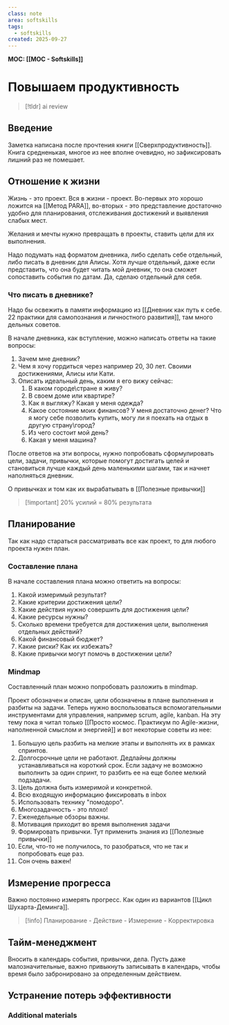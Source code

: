 ```yaml
---
class: note
area: softskills
tags:
  - softskills
created: 2025-09-27
---
```

**MOC: [[MOC - Softskills]]**

# Повышаем продуктивность

> [!tldr] ai review
> 

## Введение

Заметка написана после прочтения книги [[Сверхпродуктивность]]. Книга средненькая, многое из нее вполне очевидно, но зафиксировать лишний раз не помешает.

## Отношение к жизни

Жизнь - это проект. Вся в жизни - проект. Во-первых это хорошо ложится на [[Метод PARA]], во-вторых - это представление достаточно удобно для планирования, отслеживания достижений и выявления слабых мест.

Желания и мечты нужно превращать в проекты, ставить цели для их выполнения.

Надо подумать над форматом дневника, либо сделать себе отдельный, либо писать в дневник для Алисы. Хотя лучше отдельный, даже если представить, что она будет читать мой дневник, то она сможет сопоставить события по датам. Да, сделаю отдельный для себя.

### Что писать в дневнике?

Надо бы освежить в памяти информацию из [[Дневник как путь к себе. 22 практики для самопознания и личностного развития]], там много дельных советов.

В начале дневника, как вступление, можно написать ответы на такие вопросы:
1. Зачем мне дневник?
2. Чем я хочу гордиться через например 20, 30 лет. Своими достижениями, Алисы или Кати.
3. Описать идеальный день, каким я его вижу сейчас:
	1. В каком городе\стране я живу?
	2. В своем доме или квартире?
	3. Как я выгляжу? Какая у меня одежда?
	4. Какое состояние моих финансов? У меня достаточно денег? Что я могу себе позволить купить, могу ли я поехать на отдых в другую страну\город?
	5. Из чего состоит мой день?
	6. Какая у меня машина?

После ответов на эти вопросы, нужно попробовать сформулировать цели, задачи, привычки, которые помогут достигать целей и становиться лучше каждый день маленькими шагами, так и начнет наполняться дневник.

О привычках и том как их вырабатывать в [[Полезные привычки]]

> [!important] 20% усилий = 80% результата

## Планирование

Так как надо стараться рассматривать все как проект, то для любого проекта нужен план.

### Составление плана

В начале составления плана можно ответить на вопросы:
1. Какой измеримый результат?
2. Какие критерии достижения цели?
3. Какие действия нужно совершить для достижения цели?
4. Какие ресурсы нужны?
5. Сколько времени требуется для достижения цели, выполнения отдельных действий?
6. Какой финансовый бюджет?
7. Какие риски? Как их избежать?
8. Какие привычки могут помочь в достижении цели?

### Mindmap

Составленный план можно попробовать разложить в mindmap.

Проект обозначен и описан, цели обозначены в плане выполнения и разбиты на задачи. Теперь нужно воспользоваться вспомогательными инструментами для управления, например scrum, agile, kanban. На эту тему пока я читал только [[Просто космос. Практикум по Agile-жизни, наполненной смыслом и энергией]] и вот некоторые советы из нее:
1. Большую цель разбить на мелкие этапы и выполнять их в рамках спринтов.
2. Долгосрочные цели не работают. Дедлайны должны устанавливаться на короткий срок. Если задачу не возможно выполнить за один спринт, то разбить ее на еще более мелкий подзадачи.
3. Цель должна быть измеримой и конкретной.
4. Всю входящую информацию фиксировать в inbox
5. Использовать технику "помодоро".
6. Многозадачность - это плохо!
7. Еженедельные обзоры важны.
8. Мотивация приходит во время выполнения задачи
9. Формировать привычки. Тут применить знания из [[Полезные привычки]]
10. Если, что-то не получилось, то разобраться, что не так и попробовать еще раз.
11. Сон очень важен!

## Измерение прогресса

Важно постоянно измерять прогресс. Как один из вариантов [[Цикл Шухарта-Деминга]].

> [!info] Планирование - Действие - Измерение - Корректировка

## Тайм-менеджмент

Вносить в календарь события, привычки, дела. Пусть даже малозначительные, важно привыкнуть записывать в календарь, чтобы время было забронировано за определенным действием.

## Устранение потерь эффективности




### Additional materials